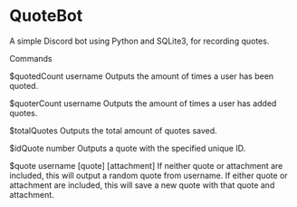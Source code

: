# QuoteBot
A simple Discord bot using Python and SQLite3, for recording quotes.

Commands

$quotedCount username
Outputs the amount of times a user has been quoted.

$quoterCount username
Outputs the amount of times a user has added quotes.

$totalQuotes
Outputs the total amount of quotes saved.

$idQuote number
Outputs a quote with the specified unique ID.

$quote username [quote] [attachment]
If neither quote or attachment are included, this will output a random quote from username.
If either quote or attachment are included, this will save a new quote with that quote and attachment.
